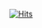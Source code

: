 [![Hits](https://hits.seeyoufarm.com/api/count/incr/badge.svg?url=https%3A%2F%2Fgithub.com%2FjiYoung4868&count_bg=%23FFFFFF&title_bg=%23B4C3F4&icon=&icon_color=%23FFFFFF&title=HITS&edge_flat=true)](https://hits.seeyoufarm.com)

<!--
**jiYoung4868/jiYoung4868** is a ✨ _special_ ✨ repository because its `README.md` (this file) appears on your GitHub profile.

Here are some ideas to get you started:

- 🔭 I’m currently working on ...
- 🌱 I’m currently learning ...
- 👯 I’m looking to collaborate on ...
- 🤔 I’m looking for help with ...
- 💬 Ask me about ...
- 📫 How to reach me: ...
- 😄 Pronouns: ...
- ⚡ Fun fact: ...
-->
